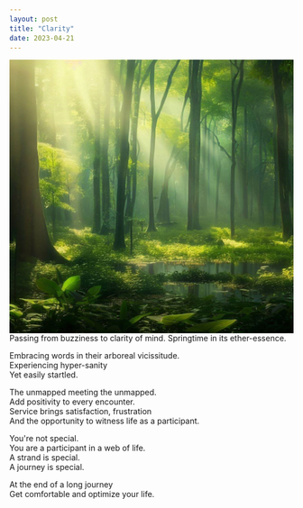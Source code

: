 ```yaml
---
layout: post
title: "Clarity"
date: 2023-04-21
---
```

<img style="float: right;" alt="forest floor with diffuse light" src="/images/posts/forest1.jpeg" width="512" height="486">
Passing from buzziness to clarity of mind.  
Springtime in its ether-essence.  

Embracing words in their arboreal vicissitude.     
Experiencing hyper-sanity  
Yet easily startled.  

The unmapped meeting the unmapped.  
Add positivity to every encounter.  
Service brings satisfaction, frustration  
And the opportunity to witness life as a participant.  

You're not special.  
You are a participant in a web of life.  
A strand is special.  
A journey is special.  

At the end of a long journey   
Get comfortable and optimize your life.  



